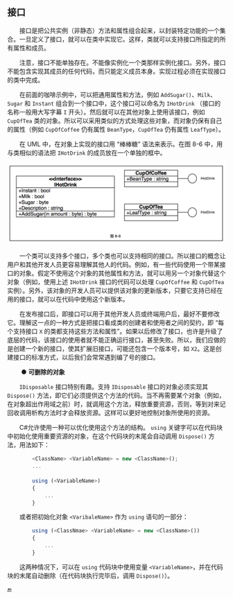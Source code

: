 ## 接口

&emsp;&emsp;接口是把公共实例（非静态）方法和属性组合起来，以封装特定功能的一个集合。一旦定义了接口，就可以在类中实现它。这样，类就可以支持接口所指定的所有属性和成员。

&emsp;&emsp;注意，接口不能单独存在。不能像实例化一个类那样实例化接口。另外，接口不能包含实现其成员的任何代码，而只能定义成员本身。实现过程必须在实现接口的类中完成。

&emsp;&emsp;在前面的咖啡示例中，可以把通用属性和方法，例如 `AddSugar()`、`Milk`、`Sugar` 和 `Instant` 组合到一个接口中，这个接口可以命名为 `IHotDrink` （接口的名称一般用大写字幕 `I` 开头）。然后就可以在其他对象上使用该接口，例如 `CupOfTea` 类的对象。所以可以采用类似的方式处理这些对象，而对象仍保有自己的属性（例如 `CupOfCoffee` 仍有属性 `BeanType`，`CupOfTea` 仍有属性 `LeafType`）。

&emsp;&emsp;在 UML 中，在对象上实现的接口用 “棒棒糖” 语法来表示。在图 8-6 中，用与类相似的语法把 `IHotDrink` 的成员放在一个单独的框中。

![图 8-6](/assets/8-6.png)

&emsp;&emsp;一个类可以支持多个接口，多个类也可以支持相同的接口。所以接口的概念让用户和其他开发人员更容易理解其他人的代码。例如，有一些代码使用一个带某接口的对象。假定不使用这个对象的其他属性和方法，就可以用另一个对象代替这个对象（例如，使用上述 `IHotDrink` 接口的代码可以处理 `CupOfCoffee` 和 `CupOfTea` 实例）。另外，该对象的开发人员可以提供该对象的更新版本，只要它支持已经在用的接口，就可以在代码中使用这个新版本。


&emsp;&emsp;在发布接口后，即接口可以用于其他开发人员或终端用户后，最好不要修改它。理解这一点的一种方式是把接口看成类的创建者和使用者之间的契约，即 “每个支持接口 `X` 的类都支持这些方法和属性”。如果以后修改了接口，也许是升级了底层的代码，该接口的使用者就不能正确运行接口，甚至失败。所以，我们应做的是创建一个新的接口，使其扩展旧接口，可能还包含一个版本号，如 `X2`。这是创建接口的标准方式，以后我们会常常遇到编了号的接口。


&emsp;&emsp; ● **可删除的对象**

&emsp;&emsp;`IDisposable` 接口特别有趣。支持 `IDisposable` 接口的对象必须实现其 `Dispose()` 方法，即它们必须提供这个方法的代码。当不再需要某个对象（例如，在对象超出作用域之前）时，就调用这个方法，释放重要资源，否则，等到对来记回收调用析构方法时才会释放资源。这样可以更好地控制对象所使用的资源。

&emsp;&emsp;C#允许使用一种可以优化使用这个方法的结构。 `using` 关键字可以在代码块中初始化使用重要资源的对象，在这个代码块的末尾会自动调用 `Dispose()` 方法，用法如下：

```javascript
        <ClassName> <VariableName> = new <ClassName>();
        ...

        using (<VariableName>)
        {
            ...
        }
```

&emsp;&emsp;或者把初始化对象 `<VaribaleName>` 作为 `using` 语句的一部分：

```javascript
        using (<ClassNmae> <VariableName> = new <ClassName>())
        {
            ...
        }
```

&emsp;&emsp;这两种情况下，可以在 `using` 代码块中使用变量 `<VariableName>`，并在代码块的末尾自动删除（在代码块执行完毕后，调用 `Dispose()`）。



🔚